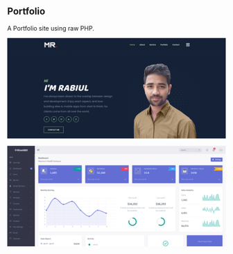 ## Portfolio

A Portfolio site using raw PHP.




![Logo](https://github.com/devrabiul/portfolio/blob/master/Frontend.png?raw=true)

![Logo](https://github.com/devrabiul/portfolio/blob/master/backend.png?raw=true)

